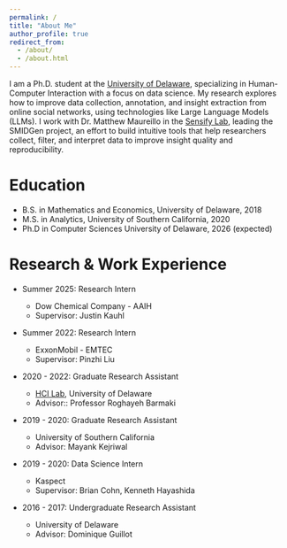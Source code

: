 ```yaml
---
permalink: /
title: "About Me"
author_profile: true
redirect_from: 
  - /about/
  - /about.html
---
```

I am a Ph.D. student at the [University of Delaware](https://www.udel.edu/), specializing in Human-Computer Interaction with a focus on data science. My research explores how to improve data collection, annotation, and insight extraction from online social networks, using technologies like Large Language Models (LLMs). I work with Dr. Matthew Maureillo in the [Sensify Lab](https://sensifylab.cis.udel.edu/), leading the SMIDGen project, an effort to build intuitive tools that help researchers collect, filter, and interpret data to improve insight quality and reproducibility.


Education
======
* B.S. in Mathematics and Economics, University of Delaware, 2018
* M.S. in Analytics, University of Southern California, 2020
* Ph.D in Computer Sciences University of Delaware, 2026 (expected)

Research & Work Experience
======
* Summer 2025: Research Intern
  * Dow Chemical Company - AAIH
  * Supervisor: Justin Kauhl
    
* Summer 2022: Research Intern
  * ExxonMobil - EMTEC
  * Supervisor: Pinzhi Liu

* 2020 - 2022: Graduate Research Assistant
  * [HCI Lab](https://sites.udel.edu/hci-lab/), University of Delaware
  * Advisor:: Professor Roghayeh Barmaki

* 2019 - 2020: Graduate Research Assistant
  * University of Southern California
  * Advisor: Mayank Kejriwal
 
* 2019 - 2020: Data Science Intern
  * Kaspect
  * Supervisor: Brian Cohn, Kenneth Hayashida
 
* 2016 - 2017: Undergraduate Research Assistant
  * University of Delaware
  * Advisor: Dominique Guillot
